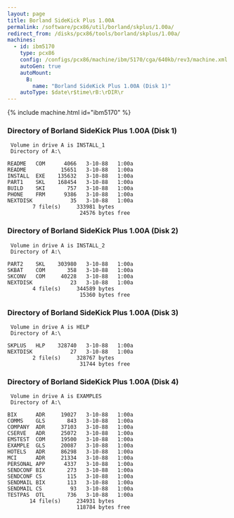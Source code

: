 ```yaml
---
layout: page
title: Borland SideKick Plus 1.00A
permalink: /software/pcx86/util/borland/skplus/1.00a/
redirect_from: /disks/pcx86/tools/borland/skplus/1.00a/
machines:
  - id: ibm5170
    type: pcx86
    config: /configs/pcx86/machine/ibm/5170/cga/640kb/rev3/machine.xml
    autoGen: true
    autoMount:
      B:
        name: "Borland SideKick Plus 1.00A (Disk 1)"
    autoType: $date\r$time\rB:\rDIR\r
---
```


{% include machine.html id="ibm5170" %}

### Directory of Borland SideKick Plus 1.00A (Disk 1)

     Volume in drive A is INSTALL_1
     Directory of A:\

    README   COM      4066   3-10-88   1:00a
    README           15651   3-10-88   1:00a
    INSTALL  EXE    135632   3-10-88   1:00a
    PART1    SKL    168454   3-10-88   1:00a
    BUILD    SKI       757   3-10-88   1:00a
    PHONE    FRM      9386   3-10-88   1:00a
    NEXTDISK            35   3-10-88   1:00a
            7 file(s)     333981 bytes
                           24576 bytes free

### Directory of Borland SideKick Plus 1.00A (Disk 2)

     Volume in drive A is INSTALL_2
     Directory of A:\

    PART2    SKL    303980   3-10-88   1:00a
    SKBAT    COM       358   3-10-88   1:00a
    SKCONV   COM     40228   3-10-88   1:00a
    NEXTDISK            23   3-10-88   1:00a
            4 file(s)     344589 bytes
                           15360 bytes free

### Directory of Borland SideKick Plus 1.00A (Disk 3)

     Volume in drive A is HELP
     Directory of A:\

    SKPLUS   HLP    328740   3-10-88   1:00a
    NEXTDISK            27   3-10-88   1:00a
            2 file(s)     328767 bytes
                           31744 bytes free

### Directory of Borland SideKick Plus 1.00A (Disk 4)

     Volume in drive A is EXAMPLES
     Directory of A:\

    BIX      ADR     19027   3-10-88   1:00a
    COMMS    GLS       843   3-10-88   1:00a
    COMPANY  ADR     37103   3-10-88   1:00a
    CSERVE   ADR     25072   3-10-88   1:00a
    EMSTEST  COM     19500   3-10-88   1:00a
    EXAMPLE  GLS     20087   3-10-88   1:00a
    HOTELS   ADR     86298   3-10-88   1:00a
    MCI      ADR     21334   3-10-88   1:00a
    PERSONAL APP      4337   3-10-88   1:00a
    SENDCONF BIX       273   3-10-88   1:00a
    SENDCONF CS        115   3-10-88   1:00a
    SENDMAIL BIX       113   3-10-88   1:00a
    SENDMAIL CS         93   3-10-88   1:00a
    TESTPAS  OTL       736   3-10-88   1:00a
           14 file(s)     234931 bytes
                          118784 bytes free
